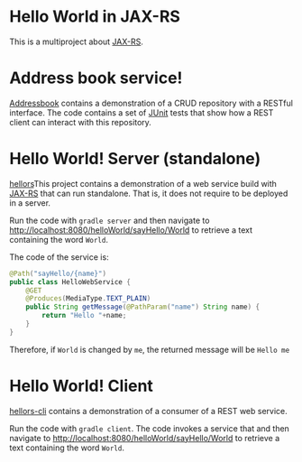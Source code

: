 # Hello World in JAX-RS
This is a multiproject about [JAX-RS](https://jax-rs-spec.java.net/).

# Address book service!
[Addressbook](addressbook) contains a demonstration of a CRUD repository with a RESTful interface. The code contains a set of [JUnit](http://junit.org/) tests that show how a REST client can interact with this repository.

# Hello World! Server (standalone)
[hellors](hellors)This project contains a demonstration of a web service build with [JAX-RS](http://docs.oracle.com/javaee/6/tutorial/doc/giepu.html) 
that can run standalone. That is, it does not require to be deployed in a server.

Run the code with ```gradle server``` and then navigate to [http://localhost:8080/helloWorld/sayHello/World](http://localhost:8080/helloWorld/sayHello/World) to 
retrieve a text containing the word `World`. 

The code of the service is:
```java
@Path("sayHello/{name}")
public class HelloWebService {
	@GET
	@Produces(MediaType.TEXT_PLAIN)
	public String getMessage(@PathParam("name") String name) {
		return "Hello "+name;
	}
}
```

Therefore, if `World` is changed by `me`, the returned message will be `Hello me`

# Hello World! Client
[hellors-cli](hellors-cli) contains a demonstration of a consumer of a REST web service.

Run the code with ```gradle client```. The code invokes a service that and then navigate to [http://localhost:8080/helloWorld/sayHello/World](http://localhost:8080/helloWorld/sayHello/World) to 
retrieve a text containing the word `World`. 
